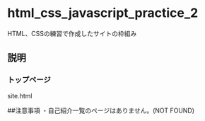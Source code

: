 # html_css_javascript_practice_2
HTML、CSSの練習で作成したサイトの枠組み

## 説明
### トップページ
site.html

##注意事項
・自己紹介一覧のページはありません。(NOT FOUND)
